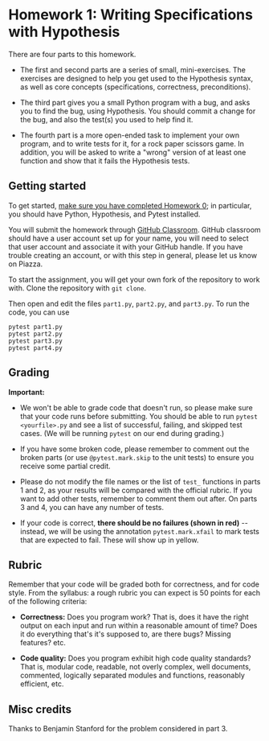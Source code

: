# Homework 1: Writing Specifications with Hypothesis

There are four parts to this homework.

- The first and second parts are a series of small, mini-exercises.
The exercises are designed to help you get used to the Hypothesis syntax, as well as core concepts (specifications, correctness, preconditions).

- The third part gives you a small Python program with a bug, and asks you to find the bug, using Hypothesis.
You should commit a change for the bug, and also the test(s) you used to help find it.

- The fourth part is a more open-ended task to implement your own program, and to write tests for it, for a rock paper scissors game.
In addition, you will be asked to write a "wrong" version of at least one function and show that it fails the Hypothesis tests.

## Getting started

To get started, [make sure you have completed Homework 0](https://github.com/DavisPL-Teaching/189c-hw0);
in particular, you should have Python, Hypothesis, and Pytest installed.

You will submit the homework through [GitHub Classroom](https://classroom.github.com/classrooms/165522706-ecs-189c-sq-2024).
GitHub classroom should have a user account set up for your name,
you will need to select that user account and associate it with your
GitHub handle.
If you have trouble creating an account, or with this step
in general, please let us know on Piazza.

To start the assignment, you will get your own fork of the repository to work with.
Clone the repository with `git clone`.

Then open and edit the files `part1.py`, `part2.py`, and `part3.py`.
To run the code, you can use
```
pytest part1.py
pytest part2.py
pytest part3.py
pytest part4.py
```

## Grading

**Important:**

- We won't be able to grade code that doesn't run, so please make sure that your code runs before submitting. You should be able to run `pytest <yourfile>.py` and see a list of successful, failing, and skipped test cases.
(We will be running `pytest` on our end during grading.)

- If you have some broken code, please remember to comment out the broken parts (or use `@pytest.mark.skip` to the unit tests) to ensure you receive some partial credit.

- Please do not modify the file names or the list of `test_` functions in parts 1 and 2, as your results will be compared with the official rubric. If you want to add other tests, remember to comment them out after. On parts 3 and 4, you can have any number of tests.

- If your code is correct, **there should be no failures (shown in red)** -- instead, we will be using the annotation `pytest.mark.xfail` to mark tests that are expected to fail. These will show up in yellow.

## Rubric

Remember that your code will be graded both for correctness, and for code style.
From the syllabus: a rough rubric you can expect is 50 points for each of the following criteria:

- **Correctness:** Does you program work? That is, does it have the right output on each input and run within a reasonable amount of time? Does it do everything that's it's supposed to, are there bugs? Missing features? etc.

- **Code quality:** Does you program exhibit high code quality standards? That is, modular code, readable, not overly complex, well documents, commented, logically separated modules and functions, reasonably efficient, etc.

## Misc credits

Thanks to Benjamin Stanford for the problem considered in part 3.
